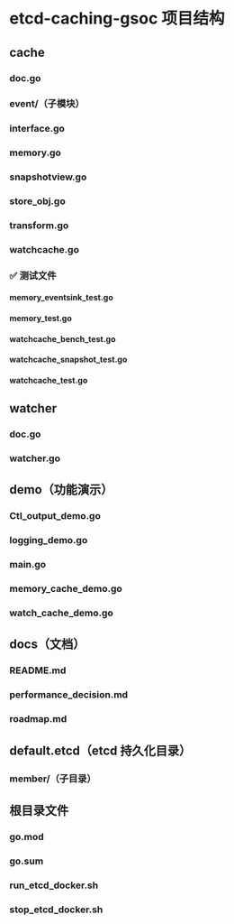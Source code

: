 # etcd-caching-gsoc 项目结构

## cache

### doc.go

### event/（子模块）

### interface.go

### memory.go

### snapshotview.go

### store_obj.go

### transform.go

### watchcache.go

### ✅ 测试文件

#### memory_eventsink_test.go

#### memory_test.go

#### watchcache_bench_test.go

#### watchcache_snapshot_test.go

#### watchcache_test.go

## watcher

### doc.go

### watcher.go

## demo（功能演示）

### Ctl_output_demo.go

### logging_demo.go

### main.go

### memory_cache_demo.go

### watch_cache_demo.go

## docs（文档）

### README.md

### performance_decision.md

### roadmap.md

## default.etcd（etcd 持久化目录）

### member/（子目录）

## 根目录文件

### go.mod

### go.sum

### run_etcd_docker.sh

### stop_etcd_docker.sh
